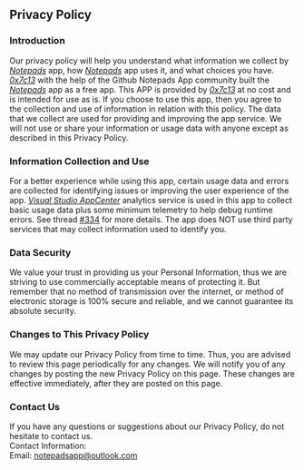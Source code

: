 Privacy Policy  
----------------

### Introduction  
Our privacy policy will help you understand what information we collect by *[Notepads](https://github.com/0x7c13/Notepads)* app, how *[Notepads](https://github.com/0x7c13/Notepads)* app uses it, and what choices you have.
*[0x7c13](https://github.com/0x7c13)* with the help of the Github Notepads App community built the *[Notepads](https://github.com/0x7c13/Notepads)* app as a free app. This APP is provided by *[0x7c13](https://github.com/0x7c13)* at no cost and is intended for use as is.
If you choose to use this app, then you agree to the collection and use of information in relation with this policy. The data that we collect are used for providing and improving the app service. We will not use or share your information or usage data with anyone except as described in this Privacy Policy.  

### Information Collection and Use  
For a better experience while using this app, certain usage data and errors are collected for identifying issues or improving the user experience of the app. *[Visual Studio AppCenter](https://visualstudio.microsoft.com/app-center/)* analytics service is used in this app to collect basic usage data plus some minimum telemetry to help debug runtime errors. See thread [#334](https://github.com/0x7c13/Notepads/issues/334) for more details.
The app does NOT use third party services that may collect information used to identify you. 

### Data Security  
We value your trust in providing us your Personal Information, thus we are striving to use commercially acceptable means of protecting it. But remember that no method of transmission over the internet, or method of electronic storage is 100% secure and reliable, and we cannot guarantee its absolute security.

### Changes to This Privacy Policy  
We may update our Privacy Policy from time to time. Thus, you are advised to review this page periodically for any changes. We will notify you of any changes by posting the new Privacy Policy on this page. These changes are effective immediately, after they are posted on this page.  

### Contact Us  
If you have any questions or suggestions about our Privacy Policy, do not hesitate to contact us.  
Contact Information:  
Email: notepadsapp@outlook.com
